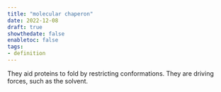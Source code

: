 ```yaml
---
title: "molecular chaperon"
date: 2022-12-08
draft: true
showthedate: false
enabletoc: false
tags:
- definition
---
```


They aid proteins to fold by restricting conformations. They are driving forces, such as the solvent.
